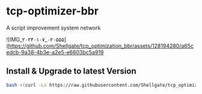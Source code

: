 # tcp-optimizer-bbr
A script improvement system network

![IMG_۲۰۲۴۰۱۰۷_۰۲۰۵۵۵](https://github.com/Shellgate/tcp_optimization_bbr/assets/128194280/a65cedcb-9a38-4b3e-a2e5-e6603bc5a919

## Install & Upgrade to latest Version

```sh
bash <(curl -Ls https://raw.githubusercontent.com/Shellgate/tcp_optimization_bbr/main/bbr.sh)
```
